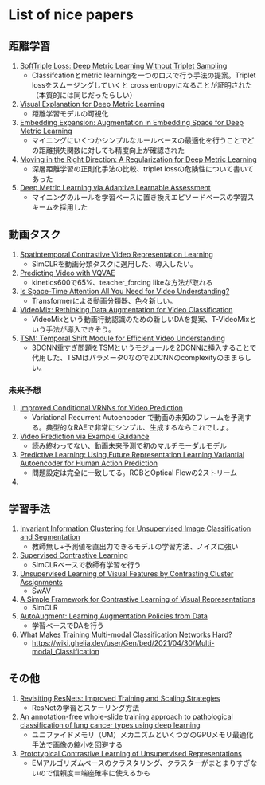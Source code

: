 # List of nice papers

## 距離学習

1. [SoftTriple Loss: Deep Metric Learning Without Triplet Sampling](https://arxiv.org/pdf/1909.05235.pdf)
    * Classifcationとmetric learningを一つのロスで行う手法の提案。Triplet lossをスムージングしていくと cross entropyになることが証明された（本質的には同じだったらしい）
2. [Visual Explanation for Deep Metric Learning](https://arxiv.org/abs/1909.12977)
    * 距離学習モデルの可視化
3. [Embedding Expansion: Augmentation in Embedding Space for Deep Metric Learning](https://arxiv.org/abs/2003.02546)
    * マイニングにいくつかシンプルなルールベースの最適化を行うことでどの距離損失関数に対しても精度向上が確認された
4. [Moving in the Right Direction: A Regularization for Deep Metric Learning](https://openaccess.thecvf.com/content_CVPR_2020/papers/Mohan_Moving_in_the_Right_Direction_A_Regularization_for_Deep_Metric_CVPR_2020_paper.pdf)
    * 深層距離学習の正則化手法の比較、triplet lossの危険性について書いてあった
5. [Deep Metric Learning via Adaptive Learnable Assessment](https://openaccess.thecvf.com/content_CVPR_2020/html/Zheng_Deep_Metric_Learning_via_Adaptive_Learnable_Assessment_CVPR_2020_paper.html)
    * マイニングのルールを学習ベースに置き換えエピソードベースの学習スキームを採用した


## 動画タスク

1. [Spatiotemporal Contrastive Video Representation Learning](https://arxiv.org/abs/2008.03800)
    * SimCLRを動画分類タスクに適用した、導入したい。
2. [Predicting Video with VQVAE](https://arxiv.org/pdf/2103.01950.pdf)
    * kinetics600で65%、teacher_forcing likeな方法が取れる
3. [Is Space-Time Attention All You Need for Video Understanding?](https://arxiv.org/abs/2102.05095)
    * Transformerによる動画分類器、色々新しい。
4. [VideoMix: Rethinking Data Augmentation for Video Classification](https://arxiv.org/pdf/2012.03457.pdf)
    * VideoMixという動画行動認識のための新しいDAを提案、T-VideoMixという手法が導入できそう。
5. [TSM: Temporal Shift Module for Efficient Video Understanding](https://arxiv.org/pdf/1811.08383.pdf)
    * 3DCNN重すぎ問題をTSMというモジュールを2DCNNに挿入することで代用した、TSMはパラメータ0なので2DCNNのcomplexityのままらしい。

### 未来予想

1. [Improved Conditional VRNNs for Video Prediction](https://arxiv.org/abs/1904.12165)
   * Variational Recurrent Autoencoder で動画の未知のフレームを予測する。典型的なRAEで非常にシンプル、生成するならこれでしょ。
2. [Video Prediction via Example Guidance](https://arxiv.org/abs/2007.01738)
    * 読み終わってない、動画未来予測で初のマルチモーダルモデル
3. [Predictive Learning: Using Future Representation Learning Variantial Autoencoder for Human Action Prediction](https://arxiv.org/pdf/1711.09265.pdf)
   * 問題設定は完全に一致してる。RGBとOptical Flowの2ストリーム
4.
## 学習手法

1. [Invariant Information Clustering for Unsupervised Image Classification and Segmentation](https://arxiv.org/pdf/1807.06653.pdf#page9)
    * 教師無し+予測値を直出力できるモデルの学習方法、ノイズに強い
2. [Supervised Contrastive Learning](https://arxiv.org/abs/2004.11362)
    * SimCLRベースで教師有学習を行う
3. [Unsupervised Learning of Visual Features by Contrasting Cluster Assignments](https://arxiv.org/abs/2006.09882v5)
    * SwAV
4. [A Simple Framework for Contrastive Learning of Visual Representations](https://arxiv.org/abs/2002.05709)
    * SimCLR
6. [AutoAugment: Learning Augmentation Policies from Data](https://arxiv.org/abs/1805.09501)
    * 学習ベースでDAを行う
7. [What Makes Training Multi-modal Classification Networks Hard?](https://openaccess.thecvf.com/content_CVPR_2020/papers/Wang_What_Makes_Training_Multi-Modal_Classification_Networks_Hard_CVPR_2020_paper.pdf)
    * https://wiki.ghelia.dev/user/Gen/bed/2021/04/30/Multi-modal_Classification

## その他

1. [Revisiting ResNets: Improved Training and Scaling Strategies](https://arxiv.org/abs/2103.07579v1)
    * ResNetの学習とスケーリング方法
2. [An annotation-free whole-slide training approach to pathological classification of lung cancer types using deep learning](https://www.nature.com/articles/s41467-021-21467-y#Abs1)
    * ユニファイドメモリ（UM）メカニズムといくつかのGPUメモリ最適化手法で画像の縮小を回避する
3. [Prototypical Contrastive Learning of Unsupervised Representations](https://arxiv.org/abs/2005.04966)
    * EMアルゴリズムベースのクラスタリング、クラスターがまとまりすぎないので信頼度＝端座確率に使えるかも

